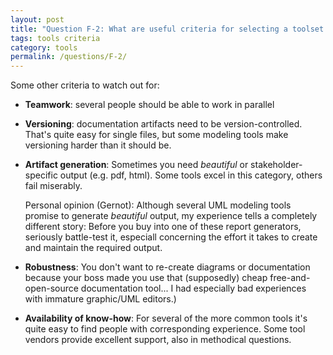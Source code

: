 ```yaml
---
layout: post
title: "Question F-2: What are useful criteria for selecting a toolset for arc42?"
tags: tools criteria
category: tools
permalink: /questions/F-2/
---
```




Some other criteria to watch out for:

* **Teamwork**: several people should be able to work in parallel
* **Versioning**: documentation artifacts need to be version-controlled. That's quite easy
for single files, but some modeling tools make versioning harder than it should be.
* **Artifact generation**: Sometimes you need _beautiful_ or stakeholder-specific output (e.g. pdf, html). Some tools excel in this category, others fail miserably.

  Personal opinion (Gernot): Although several UML modeling tools promise to generate _beautiful_ output, my experience tells a completely different story: Before you buy into one of these report generators, seriously battle-test it, especiall concerning the effort it takes to create and maintain the required output.

* **Robustness**: You don't want to re-create diagrams or documentation because your boss made
you use that (supposedly) cheap free-and-open-source documentation tool... I had especially
bad experiences with immature graphic/UML editors.)
* **Availability of know-how**: For several of the more common tools it's quite easy to find people with corresponding experience. Some tool vendors provide excellent support, also in methodical questions.
